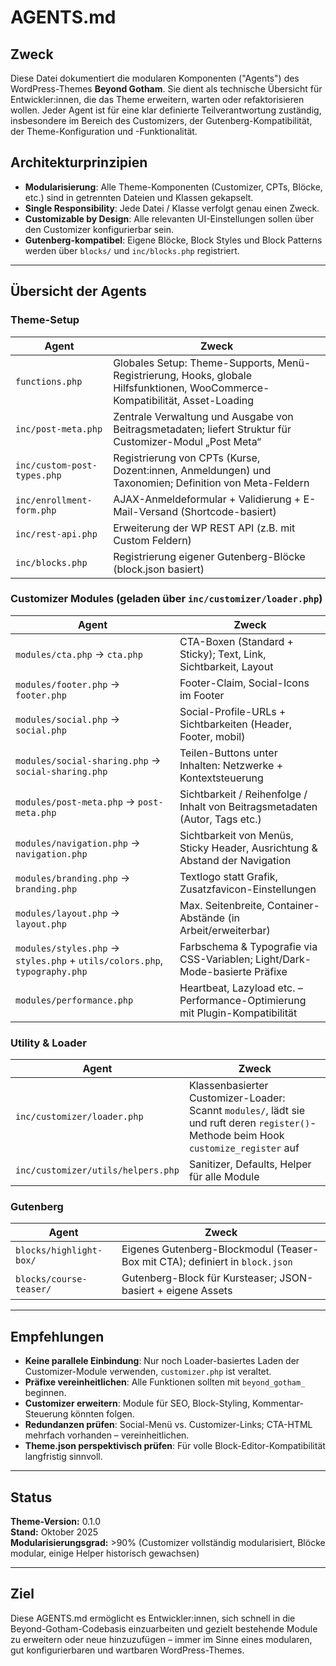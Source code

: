# AGENTS.md

## Zweck
Diese Datei dokumentiert die modularen Komponenten ("Agents") des WordPress-Themes **Beyond Gotham**. Sie dient als technische Übersicht für Entwickler:innen, die das Theme erweitern, warten oder refaktorisieren wollen. Jeder Agent ist für eine klar definierte Teilverantwortung zuständig, insbesondere im Bereich des Customizers, der Gutenberg-Kompatibilität, der Theme-Konfiguration und -Funktionalität.

## Architekturprinzipien
- **Modularisierung**: Alle Theme-Komponenten (Customizer, CPTs, Blöcke, etc.) sind in getrennten Dateien und Klassen gekapselt.
- **Single Responsibility**: Jede Datei / Klasse verfolgt genau einen Zweck.
- **Customizable by Design**: Alle relevanten UI-Einstellungen sollen über den Customizer konfigurierbar sein.
- **Gutenberg-kompatibel**: Eigene Blöcke, Block Styles und Block Patterns werden über `blocks/` und `inc/blocks.php` registriert.

---

## Übersicht der Agents

### Theme-Setup
| Agent | Zweck |
|-------|-------|
| `functions.php` | Globales Setup: Theme-Supports, Menü-Registrierung, Hooks, globale Hilfsfunktionen, WooCommerce-Kompatibilität, Asset-Loading |
| `inc/post-meta.php` | Zentrale Verwaltung und Ausgabe von Beitragsmetadaten; liefert Struktur für Customizer-Modul „Post Meta“ |
| `inc/custom-post-types.php` | Registrierung von CPTs (Kurse, Dozent:innen, Anmeldungen) und Taxonomien; Definition von Meta-Feldern |
| `inc/enrollment-form.php` | AJAX-Anmeldeformular + Validierung + E-Mail-Versand (Shortcode-basiert) |
| `inc/rest-api.php` | Erweiterung der WP REST API (z.B. mit Custom Feldern) |
| `inc/blocks.php` | Registrierung eigener Gutenberg-Blöcke (block.json basiert)

### Customizer Modules (geladen über `inc/customizer/loader.php`)
| Agent | Zweck |
|-------|-------|
| `modules/cta.php` → `cta.php` | CTA-Boxen (Standard + Sticky); Text, Link, Sichtbarkeit, Layout |
| `modules/footer.php` → `footer.php` | Footer-Claim, Social-Icons im Footer |
| `modules/social.php` → `social.php` | Social-Profile-URLs + Sichtbarkeiten (Header, Footer, mobil) |
| `modules/social-sharing.php` → `social-sharing.php` | Teilen-Buttons unter Inhalten: Netzwerke + Kontextsteuerung |
| `modules/post-meta.php` → `post-meta.php` | Sichtbarkeit / Reihenfolge / Inhalt von Beitragsmetadaten (Autor, Tags etc.) |
| `modules/navigation.php` → `navigation.php` | Sichtbarkeit von Menüs, Sticky Header, Ausrichtung & Abstand der Navigation |
| `modules/branding.php` → `branding.php` | Textlogo statt Grafik, Zusatzfavicon-Einstellungen |
| `modules/layout.php` → `layout.php` | Max. Seitenbreite, Container-Abstände (in Arbeit/erweiterbar) |
| `modules/styles.php` → `styles.php` + `utils/colors.php`, `typography.php` | Farbschema & Typografie via CSS-Variablen; Light/Dark-Mode-basierte Präfixe |
| `modules/performance.php` | Heartbeat, Lazyload etc. – Performance-Optimierung mit Plugin-Kompatibilität |

### Utility & Loader
| Agent | Zweck |
|-------|-------|
| `inc/customizer/loader.php` | Klassenbasierter Customizer-Loader: Scannt `modules/`, lädt sie und ruft deren `register()`-Methode beim Hook `customize_register` auf |
| `inc/customizer/utils/helpers.php` | Sanitizer, Defaults, Helper für alle Module |

### Gutenberg
| Agent | Zweck |
|-------|-------|
| `blocks/highlight-box/` | Eigenes Gutenberg-Blockmodul (Teaser-Box mit CTA); definiert in `block.json` |
| `blocks/course-teaser/` | Gutenberg-Block für Kursteaser; JSON-basiert + eigene Assets |

---

## Empfehlungen
- **Keine parallele Einbindung**: Nur noch Loader-basiertes Laden der Customizer-Module verwenden, `customizer.php` ist veraltet.
- **Präfixe vereinheitlichen**: Alle Funktionen sollten mit `beyond_gotham_` beginnen.
- **Customizer erweitern**: Module für SEO, Block-Styling, Kommentar-Steuerung könnten folgen.
- **Redundanzen prüfen**: Social-Menü vs. Customizer-Links; CTA-HTML mehrfach vorhanden – vereinheitlichen.
- **Theme.json perspektivisch prüfen**: Für volle Block-Editor-Kompatibilität langfristig sinnvoll.

---

## Status
**Theme-Version:** 0.1.0  
**Stand:** Oktober 2025  
**Modularisierungsgrad:** >90% (Customizer vollständig modularisiert, Blöcke modular, einige Helper historisch gewachsen)

---

## Ziel
Diese AGENTS.md ermöglicht es Entwickler:innen, sich schnell in die Beyond-Gotham-Codebasis einzuarbeiten und gezielt bestehende Module zu erweitern oder neue hinzuzufügen – immer im Sinne eines modularen, gut konfigurierbaren und wartbaren WordPress-Themes.
